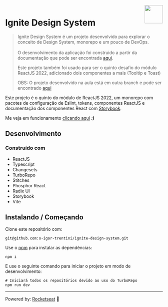 <img src="https://drive.google.com/uc?export=view&id=1I8Gil5iH_K_4CeHBAvK-JlmDxGOIN-he" alt="" width="58" height="58" align="right" />

# Ignite Design System

> Ignite Design System é um projeto desenvolvido para explorar o conceito de Design System, monorepo e um pouco de DevOps.
> <br/><br/>O desenvolvimento da aplicação foi construido a partir da documentação que pode ser encontrada [aqui][].
> 
> Este projeto também foi usado para ser o quinto desafio do módulo ReactJS 2022,
> adicionado dois componentes a mais (Tooltip e Toast)
>
> OBS: O projeto desenvolvido na aula está em outra branch e pode ser encontrado [aqui](https://github.com/o-igor-trentini/ignite-design-system/tree/class-project)

Este projeto é o quinto do módulo de ReactJS 2022, um monorepo com pacotes de configuração de Eslint, tokens,
componentes ReactJS e documentação dos componentes React com [Storybook](https://storybook.js.org/).

Me veja em funcionamento [clicando aqui][] ***:)***

## Desenvolvimento

### Construído com

- ReactJS
- Typescript
- Changesets
- TurboRepo
- Stitches
- Phosphor React
- Radix UI
- Storybook
- Vite

## Instalando / Começando

Clone este repositório com:

```shell
git@github.com:o-igor-trentini/ignite-design-system.git
```

Use o [npm][] para instalar as dependências:

```shell
npm i
```

E use o seguinte comando para iniciar o projeto em modo de desenvolvimento:

```shell
# Iniciará todos os repositórios devido ao uso do TurboRepo
npm run dev
```

---

Powered by: [Rocketseat][] 🚀

[Rocketseat]: https://www.rocketseat.com.br/
[clicando aqui]: https://o-igor-trentini.github.io/ignite-design-system/
[npm]: https://www.npmjs.com/
[aqui]: https://efficient-sloth-d85.notion.site/Desafio-05-Adicionando-mais-componentes-do-Design-System-62fe007e1bd143cb9c4af418b35bcf51
